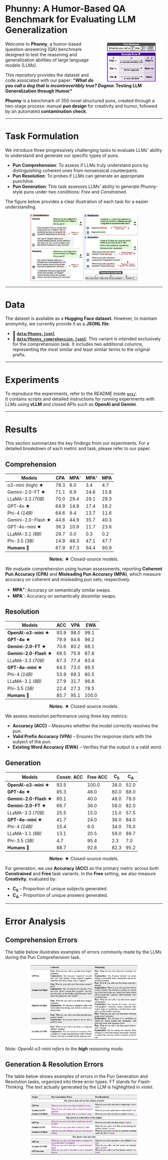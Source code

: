 # Phunny: A Humor-Based QA Benchmark for Evaluating LLM Generalization  

<p align="center">
  <img src="images/phunny.png" alt="Phunny" width="40%"  align="right">
  
  Welcome to **Phunny**, a humor-based question-answering (QA) benchmark designed to test the reasoning and generalization abilities of large language models (LLMs). 
  
  This repository provides the dataset and code associated with our paper: **_"What do you call a *dog* that is incontrovertibly true? *Dog*ma_: Testing LLM Generalization through Humor"**  
  
  **Phunny** is a benchmark of 350 novel structured puns, created through a two-stage process: manual **pun design** for creativity and humor, followed by an automated **contamination check**.

---

# Task Formulation

We introduce three progressively challenging tasks to evaluate LLMs' ability to understand and generate our specific types of puns.
- **Pun Comprehension**: To assess if LLMs truly understand puns by distinguishing coherent ones from nonsensical counterparts.
- **Pun Resolution**: To probes if LLMs can generate an appropriate punchline.
- **Pun Generation**: This task assesses LLMs' ability to generate Phunny-style puns under two conditions: *Free* and *Constrained*.

The figure below provides a clear illustration of each task for a easier understanding.

<p align="center">
  <img src="images/tasks.png" alt="Tasks Overview" width="70%">
</p>

---
# Data

The dataset is available as a **Hugging Face dataset**. However, to maintain anonymity, we currently provide it as a **JSONL file**:

- 📄 **[`data/Phunny.jsonl`](data/Phunny.jsonl)**
- 📄 **[`data/Phunny_comprehension.jsonl`](data/Phunny_comprehension.jsonl)**: This variant is intended exclusively for the comprehension task. It includes two additional columns, representing the most similar and least similar terms to the original prefix.


---

# Experiments  

To reproduce the experiments, refer to the README inside **[`src/`](src/)**.  
It contains scripts and detailed instructions for running experiments with LLMs using **vLLM** and closed APIs such as **OpenAI and Gemini**.  

---

# Results  

This section summarizes the key findings from our experiments. For a detailed breakdown of each metric and task, please refer to our paper.  

## Comprehension  

<div align="center">

| Models                   | CPA  | MPA⁻  | MPA⁺  | MPA  |
|--------------------------|------|-------|-------|------|
| o3-mini (high) ★         | 78.3 | 6.0   | 3.4   | 4.7  |
| Gemini-2.0-FT ★          | 71.1 | 6.9   | 24.6  | 15.8 |
| LLaMA-3.3 *(70B)*        | 70.0 | 29.4  | 29.1  | 29.3 |
| GPT-4o ★                 | 64.9 | 14.9  | 17.4  | 16.2 |
| Phi-4 *(14B)*            | 64.6 | 9.4   | 13.7  | 11.6 |
| Gemini-2.0-Flash ★       | 44.6 | 44.9  | 35.7  | 40.3 |
| GPT-4o-mini ★            | 36.3 | 10.9  | 11.7  | 23.6 |
| LLaMA-3.1 *(8B)*         | 29.7 | 0.0   | 0.3   | 0.2  |
| Phi-3.5 *(3B)*           | 14.9 | 48.3  | 47.1  | 47.7 |
| **Humans** 👤            | 87.9 | 87.3  | 94.4  | 90.9 |

**Notes:** ★ Closed-source models.

</div>

We evaluate comprehension using human assessments, reporting **Coherent Pun Accuracy (CPA)** and **Misleading Pun Accuracy (MPA)**, which measure accuracy on coherent and misleading pun sets, respectively.  

- **MPA<sup>+</sup>**: Accuracy on semantically similar swaps.  
- **MPA<sup>-</sup>**: Accuracy on semantically dissimilar swaps.  




## Resolution  

<div align="center">

| Models                   | ACC  | VPA  | EWA  |
|--------------------------|------|------|------|
| **OpenAI-o3-mini** ★     | 93.9 | 98.0 | 99.1 |
| **GPT-4o** ★            | 79.9 | 84.6 | 96.2 |
| **Gemini-2.0-FT** ★      | 70.6 | 80.2 | 88.1 |
| **Gemini-2.0-Flash** ★   | 69.5 | 75.9 | 87.8 |
| LLaMA-3.3 *(70B)*        | 67.3 | 77.4 | 83.4 |
| **GPT-4o-mini** ★       | 64.5 | 73.0 | 89.5 |
| Phi-4 *(14B)*           | 53.9 | 69.3 | 80.5 |
| LLaMA-3.1 *(8B)*        | 27.9 | 31.7 | 96.8 |
| Phi-3.5 *(3B)*          | 22.4 | 27.3 | 78.5 |
| **Humans** 👤           | 85.7 | 95.1 | 100.0 |

**Notes:** ★ Closed-source models.
</div>

We assess resolution performance using three key metrics:  

- **Accuracy (ACC)** – Measures whether the model correctly resolves the pun.  
- **Valid Prefix Accuracy (VPA)** – Ensures the response starts with the subject of the pun.  
- **Existing Word Accuracy (EWA)** – Verifies that the output is a valid word.


## Generation  

<div align="center">

| Models                  | Constr. ACC | Free ACC | C<sub>S</sub> | C<sub>A</sub> |
|-------------------------|------------|----------|--------------|--------------|
| **OpenAI-o3-mini** ★    | 93.5       | 100.0    | 38.0         | 52.0         |
| **GPT-4o** ★           | 85.3       | 46.0     | 60.0         | 88.0         |
| **Gemini-2.0-Flash** ★  | 80.1       | 40.0     | 48.0         | 78.0         |
| **Gemini-2.0-FT** ★     | 66.7       | 36.0     | 58.0         | 82.0         |
| LLaMA-3.3 *(70B)*       | 25.5       | 15.0     | 15.0         | 57.5         |
| **GPT-4o-mini** ★      | 41.7       | 24.0     | 36.0         | 84.0         |
| Phi-4 *(14B)*          | 15.4       | 6.0      | 34.0         | 76.0         |
| LLaMA-3.1 *(8B)*       | 13.1       | 20.5     | 59.0         | 89.7         |
| Phi-3.5 *(3B)*         | 4.7        | 95.4     | 2.3          | 7.0          |
| **Humans** 👤          | 88.7       | 92.8     | 82.3         | 95.2         |

**Notes:** ★ Closed-source models.
</div>

For generation, we use **Accuracy (ACC)** as the primary metric across both **Constrained** and **Free** task variants. In the **Free** setting, we also measure **Creativity**, evaluated by:  

- **C<sub>S</sub>** – Proportion of unique subjects generated.  
- **C<sub>A</sub>** – Proportion of unique answers generated.

---

# Error Analysis

## Comprehension Errors
The table below illustrates examples of errors commonly made by the LLMs during the Pun Comprehension task.

<p align="center">
  <img src="images/err_comprehension.png" alt="Comprehension Errors" width="70%">
</p>

*Note: OpenAI-o3-mini refers to the **high** reasoning mode.*


## Generation & Resolution Errors

The table below shows examples of errors in the Pun Generation and Resolution tasks, organized into three error types. FT stands for Flash-Thinking. The text actually generated by the LLM is highlighted in *violet*.

<p align="center">
  <img src="images/err_generation.png" alt="Comprehension Errors" width="70%">
</p>







